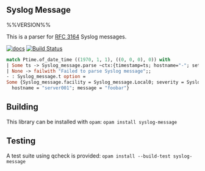 ## Syslog Message
%%VERSION%%

This is a parser for [RFC 3164](https://tools.ietf.org/html/rfc3164) Syslog messages.

[![docs](https://img.shields.io/badge/doc-online-blue.svg)](http://verbosemo.de/syslog-message/) [![Build Status](https://travis-ci.org/verbosemode/syslog-message.svg?branch=master)](https://travis-ci.org/verbosemode/syslog-message)

```ocaml
match Ptime.of_date_time ((1970, 1, 1), ((0, 0, 0), 0)) with
| Some ts -> Syslog_message.parse ~ctx:{timestamp=ts; hostname="-"; set_hostname=false} "<133>Oct  3 15:51:21 server001: foobar"
| None -> failwith "Failed to parse Syslog message";;
- : Syslog_message.t option =
Some {Syslog_message.facility = Syslog_message.Local0; severity = Syslog_message.Notice; timestamp = <abstr>;
  hostname = "server001"; message = "foobar"}
```

## Building

This library can be installed with `opam`: `opam install syslog-message`

## Testing

A test suite using qcheck is provided: `opam install --build-test syslog-message`
